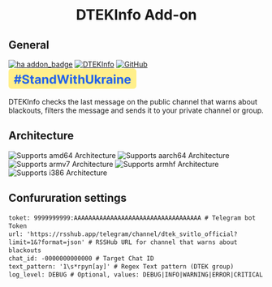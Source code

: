 <div align="center">
<h1>DTEKInfo Add-on</h1>
</div>

## General

[![ha addon_badge](https://img.shields.io/badge/HA-Addon-blue.svg)](https://developers.home-assistant.io/docs/add-ons)
[![DTEKInfo](https://img.shields.io/badge/DTEK-Info-blue.svg)](https://github.com/andrewjswan/blackout-addons/dtekinfo/)
[![GitHub](https://img.shields.io/github/license/andrewjswan/blackout-addons?color=blue)](https://github.com/andrewjswan/blackout-addons/blob/master/LICENSE)
[![StandWithUkraine](https://raw.githubusercontent.com/vshymanskyy/StandWithUkraine/main/badges/StandWithUkraine.svg)](https://github.com/vshymanskyy/StandWithUkraine/blob/main/docs/README.md)

DTEKInfo checks the last message on the public channel that warns about blackouts, filters the message and sends it to your private channel or group.

## Architecture

![Supports amd64 Architecture][amd64-shield] ![Supports aarch64 Architecture][aarch64-shield] ![Supports armv7 Architecture][armv7-shield] ![Supports armhf Architecture][armhf-shield] ![Supports i386 Architecture][i386-shield]

## Confururation settings

```
toket: 9999999999:AAAAAAAAAAAAAAAAAAAAAAAAAAAAAAAAAAA # Telegram bot Token
url: 'https://rsshub.app/telegram/channel/dtek_svitlo_official?limit=1&?format=json' # RSSHub URL for channel that warns about blackouts
chat_id: -0000000000000 # Target Chat ID
text_pattern: '1\s*груп[ау]' # Regex Text pattern (DTEK group)
log_level: DEBUG # Optional, values: DEBUG|INFO|WARNING|ERROR|CRITICAL
```

[amd64-shield]: https://img.shields.io/badge/amd64-yes-blue.svg
[aarch64-shield]: https://img.shields.io/badge/aarch64-yes-blue.svg
[armv7-shield]: https://img.shields.io/badge/armv7-yes-blue.svg
[armhf-shield]: https://img.shields.io/badge/armhf-no-red.svg
[i386-shield]: https://img.shields.io/badge/i386-no-red.svg
